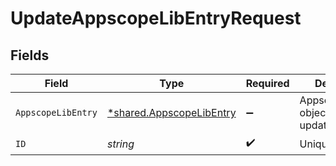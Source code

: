 # UpdateAppscopeLibEntryRequest


## Fields

| Field                                                               | Type                                                                | Required                                                            | Description                                                         |
| ------------------------------------------------------------------- | ------------------------------------------------------------------- | ------------------------------------------------------------------- | ------------------------------------------------------------------- |
| `AppscopeLibEntry`                                                  | [*shared.AppscopeLibEntry](../../models/shared/appscopelibentry.md) | :heavy_minus_sign:                                                  | AppscopeLibEntry object to be updated                               |
| `ID`                                                                | *string*                                                            | :heavy_check_mark:                                                  | Unique ID                                                           |